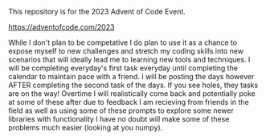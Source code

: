 This repository is for the 2023 Advent of Code Event.

https://adventofcode.com/2023

While I don't plan to be competative I do plan to use it as a chance to expose myself to new challenges and stretch my coding skills into new scenarios that will ideally lead me to learning new tools and techniques.
I will be completing everyday's first task everyday until completing the calendar to maintain pace with a friend. I will be posting the days however AFTER completing the second task of the days. If you see holes, they tasks are on the way!
Overtime I will realistically come back and potentially poke at some of these after due to feedback I am recieving from friends in the field as well as using some of these prompts to explore some newer libraries with functionality I have 
no doubt will make some of these problems much easier (looking at you numpy).
